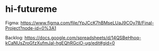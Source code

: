 # hi-futureme

Figma: https://www.figma.com/file/YpJCcK7hBMseLUaJ9COy78/Final-Project?node-id=0%3A1

Backlog: https://docs.google.com/spreadsheets/d/14QSBeHhoq-kCaNUsZroGfzXufmJal-hgEQhRGciO-ug/edit#gid=0
